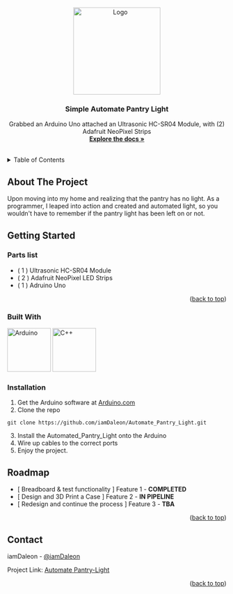 <a name="readme-top"></a>

<!-- PROJECT LOGO -->
<br />
<div align="center">
  <a href="https://github.com/github_username/repo_name">
    <img src="https://bcassetcdn.com/public/blog/wp-content/uploads/2022/05/06231454/zeus-by-nick-molokovich-dribbble-2.png" alt="Logo" width="200" height="200">
  </a>

<h3 align="center">Simple Automate Pantry Light</h3>

  <p align="center">
    Grabbed an Arduino Uno attached an Ultrasonic HC-SR04 Module, with (2) Adafruit NeoPixel Strips
    <br />
    <a href="https://github.com/iamDaleon/Automate_Pantry_Light"><strong>Explore the docs »</strong></a>
    <br />
    <br />
  </p>
</div>



<!-- TABLE OF CONTENTS -->
<details>
  <summary>Table of Contents</summary>
  <ol>
    <li>
      <a href="#about-the-project">About The Project</a>
    </li>
    <li>
      <a href="#getting-started">Getting Started</a>
      <ul>
        <li><a href="#prerequisites">Parts List</a></li>
        <li><a href="#prerequisites">Built With</a></li>
        <li><a href="#installation">Installation</a></li>
      </ul>
    </li>
    <li><a href="#roadmap">Roadmap</a></li>
    <li><a href="#contact">Contact</a></li>
  </ol>
</details>



<!-- ABOUT THE PROJECT -->
## About The Project

Upon moving into my home and realizing that the pantry has no light. As a programmer, I leaped into action and created and automated light, so you wouldn't have to remember if the pantry light has been left on or not.  

<!-- GETTING STARTED -->
## Getting Started


### Parts list 

<ul>
  <li>
      ( 1 ) Ultrasonic HC-SR04 Module
  </li>
  <li>
      ( 2 ) Adafruit NeoPixel LED Strips
  </li>
  <li>
      ( 1 ) Adruino Uno
  </li>
</ul>

<p align="right">(<a href="#readme-top">back to top</a>)</p>

### Built With

<img src="https://brandslogos.com/wp-content/uploads/images/arduino-logo-1.png" alt="Arduino" width="100" height="100" />
<img src="https://brandslogos.com/wp-content/uploads/images/c-logo.png" alt="C++" width="100" height="100" />


### Installation

1. Get the Arduino software at [Arduino.com](https://Arduino.com)
2. Clone the repo
``` 
git clone https://github.com/iamDaleon/Automate_Pantry_Light.git 

```
3. Install the Automated_Pantry_Light onto the Arduino
4. Wire up cables to the correct ports
5. Enjoy the project.


<!-- ROADMAP -->
## Roadmap

- [ Breadboard & test functionality ] Feature 1 - <strong>COMPLETED</strong>
- [ Design and 3D Print a Case ] Feature 2 - <strong>IN PIPELINE</strong>
- [ Redesign and continue the process ] Feature 3 - <strong>TBA</strong>

<p align="right">(<a href="#readme-top">back to top</a>)</p>


<!-- CONTACT -->
## Contact

iamDaleon - [@iamDaleon](https://twitter.com/iamDaleon)

Project Link: [Automate Pantry-Light](https://github.com/iamDaleon/Automate_Pantry_Light)

<p align="right">(<a href="#readme-top">back to top</a>)</p>